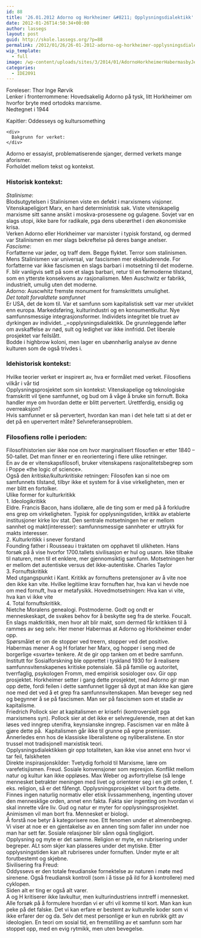 ```yaml
---
id: 88
title: '26.01.2012 Adorno og Horkheimer &#8211; Opplysningsdialektikk'
date: 2012-01-26T14:50:34+00:00
author: lassegs
layout: post
guid: http://skole.lassegs.org/?p=88
permalink: /2012/01/26/26-01-2012-adorno-og-horkheimer-opplysningsdialektikk/
wip_template:
  - full
image: /wp-content/uploads/sites/3/2014/01/AdornoHorkheimerHabermasbyJeremyJShapiro2.png
categories:
  - IDE2091
---
```

<div>
  Foreleser: Thor Inge Rørvik
</div>

<div>
</div>

<div>
  Lenker i fronterrommene: Hovedsakelig Adorno på tysk, litt Horkheimer om hvorfor bryte med ortodoks marxisme.
</div>

<div>
</div>

<div>
  Nedtegnet i 1944</p> 
  
  <div>
    Kapitler: Oddesseys og kultursomething
  </div>
  
  <div>
    <div>
    </div>
    
    <div>
      Bakgrunn for verket:
    </div>
  </div>
</div>

<div>
  Adorno er essayist, problematiserende sjanger, dermed verkets mange aforismer.
</div>

<div>
</div>

<div>
  Forholdet mellom tekst og kontekst.
</div>

<div>
</div>

### Historisk kontekst:

<div>
  <em>Stalinisme</em>:
</div>

<div>
  Blodsutgytelsen i Stalinismen viste en defekt i marxismens visjoner. Vitenskapeligjort Marx, en hard deterministisk sak. Viste vitenskapelig marxisme sitt sanne ansikt i moskva-prosessene og gulagene. Sovjet var en slags utopi, ikke bare for radikale, pga dens uberørthet i den økonomiske krisa.
</div>

<div>
  Verken Adorno eller Horkheimer var marxister i typisk forstand, og dermed var Stalinismen en mer slags bekreftelse på deres bange anelser.
</div>

<div>
</div>

<div>
  <em>Fascisme</em>:
</div>

<div>
  Forfatterne var jøder, og traff dem. Begge flyktet. Terror som stalinismen. Mens Stalinismen var universal, var fascismen mer ekskluderende. For forfatterne var ikke fascismen en slags barbari i motsetning til det moderne. F. blir vanligvis sett på som et slags barbari, retur til en førmoderne tilstand, som en ytterste konsekvens av rasjonalismen. Men Auschwitz er fabrikk, industrielt, umulig uten det moderne.
</div>

<div>
</div>

<div>
  Adorno: Auscwhitz fremste monument for framskrittets umulighet.
</div>

<div>
</div>

<div>
  <em>Det totalt forvaldtete samfunnet</em>
</div>

<div>
  Er USA, det de kom til. Var et samfunn som kapitalistisk sett var mer utviklet enn europa. Markedsføring, kulturindustri og en konsumentkultur. Nye samfunnsmessige integrasjonsformer. Individets integritet ble truet av dyrkingen av individet. _=opplysningsdialektikk. De grunnleggende løfter om avskaffelse av nød, sult og ledighet var ikke innfridd. Det liberale prosjektet var feilslått.
</div>

<div>
  Bodde i highbrow koloni, men lager en ubønnhørlig analyse av denne kulturen som de også trivdes i.
</div>

<div>
</div>

### Idehistorisk kontekst:

<div>
  Hvilke teorier verket er inspirert av, hva er formålet med verket. Filosofiens vilkår i vår tid
</div>

<div>
</div>

<div>
  Opplysningsprosjektet som sin kontekst: Vitenskapelige og teknologiske framskritt vil tjene samfunnet, og bud om å våge å bruke sin fornuft. Boka handler mye om hvordan dette er blitt pervertert. Urettferdig, ensidig og overreaksjon?
</div>

<div>
  Hvis samfunnet er så pervertert, hvordan kan man i det hele tatt si at det er det på en upervertert måte? Selvreferanseproblem.
</div>

<div>
</div>

### Filosofiens rolle i perioden:

<div>
  Filosofihistorien sier ikke noe om hvor marginalisert filosofien er etter 1840 &#8211; 50-tallet. Det man finner er en reorientering i flere ulike retninger.
</div>

<div>
  En av de er vitenskapsfilosofi, bruker vitenskapens rasjonalitetsbegrep som i Poppe &laquo;the logic of science&raquo;.
</div>

<div>
  Også den <em>kritiske/kulturkritiske</em> retningen: Filosofen kan si noe om samfunnets tilstand, tilbyr ikke et system for å vise virkeligheten, men er mer blitt en fortolker.
</div>

<div>
  Ulike former for kulturkritikk
</div>

<div>
  1. Ideologikritikk
</div>

<div>
  Eldre. Francis Bacon, hans idollære, alle de ting som er med på å forkludre ens grep om virkeligheten. Typisk for opplysningstiden, kritikk av etablerte institusjoner kirke lov stat. Den sentrale motsetningen her er mellom sannhet og makt(interesser): samfunnsmessige sannheter er uttrykk for makts interesser.
</div>

<div>
  2. Kulturkritikk i snever forstand
</div>

<div>
  Founding father i Rousseau i traktaten om opphavet til ulikheten. Hans forsøk på å vise hvorfor 1700.tallets sivilisasjon er hul og usann. Ikke tilbake til naturen, men til et enklere, mer gjennomsiktig samfunn. Motsetningen her er mellom det autentiske versus det ikke-autentiske. Charles Taylor
</div>

<div>
  3. Fornuftskritikk
</div>

<div>
  Med utgangspunkt i Kant. Kritikk av fornuftens pretensjoner av å vite noe den ikke kan vite. Hvilke legitiime krav fornuften har, hva kan vi hevde noe om med fornuft, hva er metafysikk. Hovedmotsetningen: Hva kan vi vite, hva kan vi ikke vite
</div>

<div>
  4. Total fornuftskritikk.
</div>

<div>
  Nietche Moralens genealogi. Postmoderne. Godt og ondt er menneskeskapt, de svakes behov for å beskytte seg fra de sterke. Foucalt. En slags maktkritikk, men hvor alt blir makt, som dermed får kritikken til å rammes av seg selv. Her mener Habermas at Adorno og Horkheimer ender opp.
</div>

<div>
</div>

<div>
  Spørsmålet er om de stopper ved treern, stopper ved det positive. Habermas mener A og H forlater her Marx, og hopper i seng med de borgerlige &laquo;svarte&raquo; tenkere. At de gir opp tanken om et bedre samfunn.
</div>

<div>
</div>

<div>
</div>

<div>
  Institutt for Sosialforskning ble opprettet i tyskland 1930 for å realisere samfunnsvitenskapenes kritiske potensiale. Så på familie og autoritet, tverrfaglig, psykologen Fromm, med empirisk sosiologer osv. Gir opp prosjektet. Horkheimer setter i gang dette prosjektet, med Adorno gir man opp dette, fordi feilen i dette samfunnet ligger så dypt at man ikke kan gjøre noe med det ved å et grep fra samfunnsvitenskapen. Man beveger seg ned og begynner å se på fascismen. Man ser på fascismen som et stadie av kapitalisme.
</div>

<div>
</div>

<div>
  Friedrich Pollock sier at kapitalismen er krisefri (kontroversielt pga marxismens syn). Pollock sier at det ikke er selvregulerende, men at det kan løses ved inngrep utenifra, keynsianske inngrep. Fascismen var en måte å gjøre dette på.  Kapitalismen går ikke til grunne på egne premisser. Annerledes enn hos de klassiske liberalistene og nyliberalistene. En stor trussel mot tradisjonell marxistisk teori.
</div>

<div>
</div>

<div>
  Opplysningsdialektikken gir opp totaliteten, kan ikke vise annet enn hvor vi tar feil, falskheten
</div>

<div>
</div>

<div>
  Direkte inspirasjonskilder: Tvetydig forhold til Marxisme, lære om varefetisjismen. Freud. Sosiale konvensjoner som represjon. Konflikt mellom natur og kultur kan ikke oppløses. Max Weber og avfortryllelse (så lenge mennesket betrakter meningen med livet og orienterer seg i en gitt orden, f. eks. religion, så er det fåfengt. Opplysningsprosjektet vil bort fra dette. Finnes ingen naturlig normativ eller etisk livssammenheng, ingenting utover den mennesklige orden, annet enn fakta. Fakta sier ingenting om hvordan vi skal innrette våre liv. Gud og natur er myter for opplysningsprosjektet. Animismen vil man bort fra. Mennesket er biologi.
</div>

<div>
  Å forstå noe betyr å kategorisere noe. Ett fenomen under et almennbegrep. Vi viser at noe er en gjentakelse av en annen ting som faller inn under noe man har sett før. Sosiale relasjoner blir sånn også tingligjort.
</div>

<div>
</div>

<div>
  Opplysning og myte er det samme. Religion er myte, en rubrisering under begreper. ALt som skjer kan plasseres under det mytiske. Etter opplysningstiden kan alt rubriseres under fornuften. Under myte er alt forutbestemt og skjebne.
</div>

<div>
</div>

<div>
  Sivilisering fra Freud:
</div>

<div>
  Oddyssevs er den totale freudianske fornektelse av naturen i møte med sirenene. Også freudiansk kontroll (som i å tisse på ild for å kontrollere) med cyklopen.
</div>

<div>
</div>

<div>
  Siden alt er ting er også alt varer.
</div>

<div>
</div>

<div>
  A og H kritiserer ikke lavkultur, men kulturindustriens inntreff i mennesket.
</div>

<div>
</div>

<div>
  Alle forsøk på å formulere hvordan vi er ufri vil komme til kort. Man kan kun peke på det falske. Det vi kan erfare er bestemt av kulturelle koder som vi ikke erfarer der og da. Selv det mest personlige er kun en rubrikk gitt av ideologien. En teori om sosial tid, en fremstilling av et samfunn som har stoppet opp, med en evig rytmikk, men uten bevegelse.
</div>